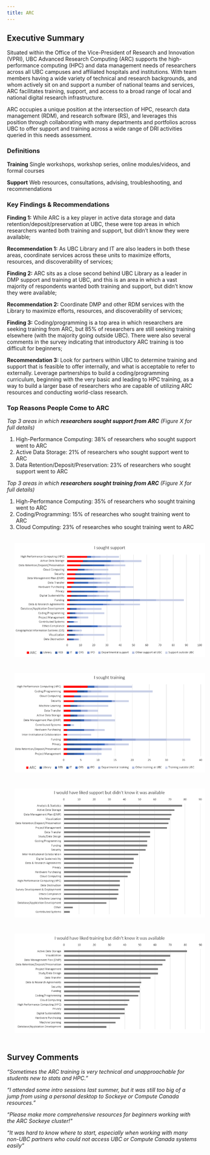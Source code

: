 ```yaml
---
title: ARC
---
```


## Executive Summary

Situated within the Office of the Vice-President of Research and Innovation (VPRI), UBC Advanced Research Computing (ARC) supports the high-performance computing (HPC) and data management needs of researchers across all UBC campuses and affiliated hospitals and institutions.  With team members having a wide variety of technical and research backgrounds, and whom actively sit on and support a number of national teams and services, ARC facilitates training, support, and access to a broad range of local and national digital research infrastructure. 

ARC occupies a unique position at the intersection of HPC, research data management (RDM), and research software (RS), and leverages this position through collaborating with many departments and portfolios across UBC to offer support and training across a wide range of DRI activities queried in this needs assessment.   



### Definitions

**Training** Single workshops, workshop series, online modules/videos, and formal courses

**Support** Web resources, consultations, advising, troubleshooting, and recommendations




### Key Findings & Recommendations

**Finding 1:**  While ARC is a key player in active data storage and data retention/deposit/preservation at UBC, these were top areas in which researchers wanted both training and support, but didn’t know they were available;

**Recommendation 1:**  As UBC Library and IT are also leaders in both these areas, coordinate services across these units to maximize efforts, resources, and discoverability of services;
 
 
**Finding 2:**  ARC sits as a close second behind UBC Library as a leader in DMP support and training at UBC, and this is an area in which a vast majority of respondents wanted both training and support, but didn’t know they were available;

**Recommendation 2:**  Coordinate DMP and other RDM services with the Library to maximize efforts, resources, and discoverability of services;


**Finding 3:**  Coding/programming is a top area in which researchers are seeking training from ARC, but 85% of researchers are still seeking training elsewhere (with the majority going outside UBC).  There were also several comments in the survey indicating that introductory ARC training is too difficult for beginners;

**Recommendation 3:**  Look for partners within UBC to determine training and support that is feasible to offer internally, and what is acceptable to refer to externally.  Leverage partnerships to build a coding/programming curriculum, beginning with the very basic and leading to HPC training, as a way to build a larger base of researchers who are capable of utilizing ARC resources and conducting world-class research.    




### Top Reasons People Come to ARC


_Top 3 areas in which **researchers sought support from ARC** (Figure X for full details)_

1. High-Performance Computing: 38% of researchers who sought support went to ARC
2. Active Data Storage: 21% of researchers who sought support went to ARC
3. Data Retention/Deposit/Preservation: 23% of researchers who sought support went to ARC

_Top 3 areas in which **researchers sought training from ARC** (Figure X for full details)_

1. High-Performance Computing: 35% of researchers who sought training went to ARC
2. Coding/Programming:  15% of researches who sought training went to ARC
3. Cloud Computing:  23% of researches who sought training went to ARC



<img style="margin: 20px" alt="Need for support and training" src="graphs/ARC_soughtsupport.PNG">

<img style="margin: 20px" alt="Need for support and training" src="graphs/ARC_soughttraining.PNG">

<img style="margin: 20px" alt="Need for support and training" src="graphs/ARC_wantedsupport.PNG">

<img style="margin: 20px" alt="Need for support and training" src="graphs/ARC_wantedtraining.PNG">


## Survey Comments

_“Sometimes the ARC training is very technical and unapproachable for students new to stats and HPC.”_

_“I attended some intro sessions last summer, but it was still too big of a jump from using a personal desktop to Sockeye or Compute Canada resources.”_

_“Please make more comprehensive resources for beginners working with the ARC Sockeye cluster!"_

_“It was hard to know where to start, especially when working with many non-UBC partners who could not access UBC or Compute Canada systems easily”_


